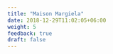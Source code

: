 ```yaml
---
title: "Maison Margiela"
date: 2018-12-29T11:02:05+06:00
weight: 5
feedback: true
draft: false
---
```

